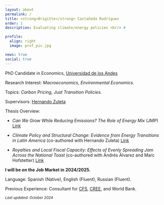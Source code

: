 ```yaml
---
layout: about
permalink: /
title: <strong>Brigitte</strong> Castañeda Rodríguez
order: 1
description: Evaluating climate/energy policies <br/> #

profile:
  align: right
  image: prof_pic.jpg

news: true
social: true
---
```

PhD Candidate in Economics, [Universidad de los Andes](https://economia.uniandes.edu.co/)

Research Interest: _Macroeconomics, Environmental Economics._

Topics: _Carbon Pricing, Just Transition Policies._

Supervisors: [Hernando Zuleta](https://scholar.google.com/citations?user=CgFQtFIAAAAJ&hl=en)

Thesis Overview:

- *Can We Grow While Reducing Emissions? The Role of Energy Mix* (JMP)  [Link](https://drive.google.com/file/d/1OYfmpbXXvGDWXk05rwiFRDG5Hy7fEBmC/view?usp=sharing)

- *Climate Policy and Structural Change: Evidence from Energy Transitions in Latin America* (co-authored with Hernando Zuleta)  [Link](https://drive.google.com/file/d/1DduJE1t9aS-qPoZ3kPA1HDYLHvaDmDIy/view?usp=sharing)

- *Royalties and Local Fiscal Capacity: Effects of Evenly Spreading Jam Across the National Toast* (co-authored with Andrés Álvarez and Marc Hofstetter)  [Link](https://drive.google.com/file/d/1JCHvFAJJ7fhiEfZBikHKosTsYEUB64Zr/view?usp=sharing)

**I will be on the Job Market in 2024/2025.**

Language: Spanish (Native), English (Fluent), Russian (Fluent).

Previous Experience:
Consultant for [CFS](https://cfs.uniandes.edu.co/es/), [CREE](https://creenergia.org/), and World Bank.

<small>*Last updated: October 2024*</small>